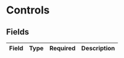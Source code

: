 # Controls


## Fields

| Field       | Type        | Required    | Description |
| ----------- | ----------- | ----------- | ----------- |
